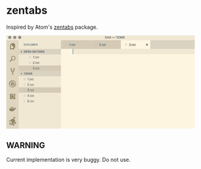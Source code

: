 # zentabs

Inspired by Atom's [zentabs](https://github.com/ArnaudRinquin/atom-zentabs) package.

![screenshot](/images/screenshot.gif)

## WARNING

Current implementation is very buggy. Do not use.